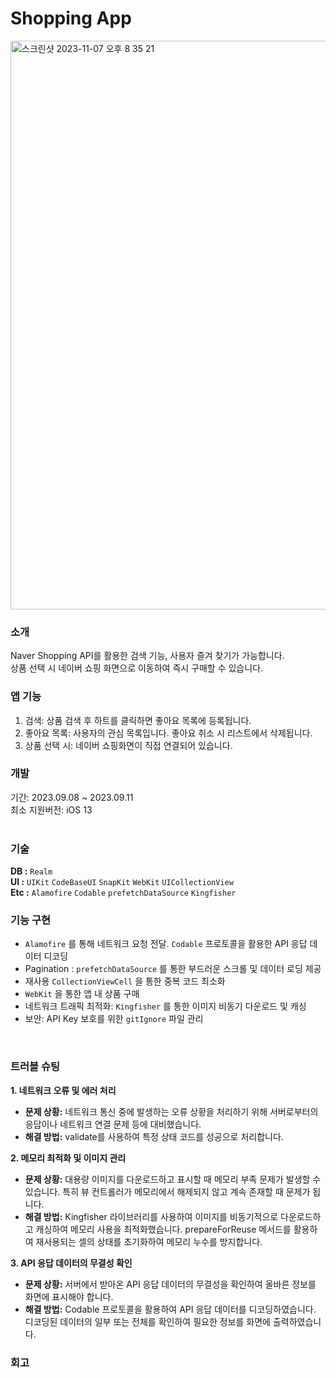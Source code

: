 # **Shopping App**       
<img width="910" alt="스크린샷 2023-11-07 오후 8 35 21" src="https://github.com/ha-ny/ShoppingProject/assets/130643750/1f45f573-38bc-49a9-ac78-13539f42d1c7">

### **소개**
Naver Shopping API를 활용한 검색 기능, 사용자 즐겨 찾기가 가능합니다.<br>
상품 선택 시 네이버 쇼핑 화면으로 이동하여 즉시 구매할 수 있습니다.<br>

### **앱 기능**
1. 검색: 상품 검색 후 하트를 클릭하면 좋아요 목록에 등록됩니다.
2. 좋아요 목록: 사용자의 관심 목록입니다. 좋아요 취소 시 리스트에서 삭제됩니다.
3. 상품 선택 시: 네이버 쇼핑화면이 직접 연결되어 있습니다.<br>

### **개발**
기간: 2023.09.08 ~ 2023.09.11<br>
최소 지원버전: iOS 13<br>
<br>

### **기술**
**DB :** `Realm`<br>
**UI :** `UIKit` `CodeBaseUI` `SnapKit` `WebKit` `UICollectionView` <br>
**Etc :** `Alamofire` `Codable` `prefetchDataSource` `Kingfisher`<br>

### **기능 구현**
- `Alamofire` 를 통해 네트워크 요청 전달. `Codable` 프로토콜을 활용한 API 응답 데이터 디코딩
- Pagination : `prefetchDataSource` 를 통한 부드러운 스크롤 및 데이터 로딩 제공
- 재사용 `CollectionViewCell` 을 통한 중복 코드 최소화
- `WebKit` 을 통한 앱 내 상품 구매
- 네트워크 트래픽 최적화: `Kingfisher` 를 통한 이미지 비동기 다운로드 및 캐싱
- 보안: API Key 보호를 위한 `gitIgnore` 파일 관리
<br>

### **트러블 슈팅**
**1. 네트워크 오류 및 에러 처리**
- **문제 상황:** 네트워크 통신 중에 발생하는 오류 상황을 처리하기 위해 서버로부터의 응답이나 네트워크 연결 문제 등에 대비했습니다.<br>
- **해결 방법:** validate를 사용하여 특정 상태 코드를 성공으로 처리합니다.<br>

**2. 메모리 최적화 및 이미지 관리**
- **문제 상황:** 대용량 이미지를 다운로드하고 표시할 때 메모리 부족 문제가 발생할 수 있습니다. 특히 뷰 컨트롤러가 메모리에서 해제되지 않고 계속 존재할 때 문제가 됩니다.<br>
- **해결 방법:** Kingfisher 라이브러리를 사용하여 이미지를 비동기적으로 다운로드하고 캐싱하여 메모리 사용을 최적화했습니다. prepareForReuse 메서드를 활용하여 재사용되는 셀의 상태를 초기화하여 메모리 누수를 방지합니다.<br>

**3. API 응답 데이터의 무결성 확인**
- **문제 상황:** 서버에서 받아온 API 응답 데이터의 무결성을 확인하여 올바른 정보를 화면에 표시해야 합니다.<br>
- **해결 방법:** Codable 프로토콜을 활용하여 API 응답 데이터를 디코딩하였습니다. 디코딩된 데이터의 일부 또는 전체를 확인하여 필요한 정보를 화면에 출력하였습니다.<br>

### **회고**

<br>
